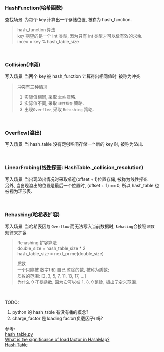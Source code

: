 &nbsp; 
### HashFunction(哈希函数)
查找场景, 为每个 key 计算出一个存储位置, 被称为 hash_function.

> hash_function 算法  
> key 期望的是一个 int 类型, 因为只有 int 类型才可以做有效的求余.  
> index = key % hash_table_size  

&nbsp;   
### Collision(冲突)
写入场景, 当两个 key 被 hash_function 计算得出相同值时, 被称为冲突.  

> 冲突有三种情况   
> 1. 实际值相同, 采取 `忽略` 策略.
> 2. 实际值不同, 采取 `线性探查` 策略.
> 3. 出现`Overflow`, 采取 `Rehashing` 策略.


&nbsp;  
### Overflow(溢出)
写入场景, 当 hash_table 没有足够空间存储一个新的 key 时, 被称为溢出.   

&nbsp;  
### LinearProbing(线性探查: HashTable._collision_resolution)
写入场景, 当出现溢出情况时采取邻近(offset + 1)位置存储, 被称为线性探查.  
另外, 当出现溢出的位置是最后一个位置时, (offset + 1) == 0, 所以 hash_table 也被视为环形表.   

&nbsp;  
### Rehashing(哈希表扩容)
写入场景, 当哈希表因为 `Overflow` 而无法写入当前数据时, `Rehasing`会按照 `质数` 规律来扩容. 

> Rehashing 扩容算法  
> double_size = hash_table_size * 2  
> hash_table_size = next_prime(double_size)
> 
> 质数  
> 一个只能被 数字1 和 自己 整除的数, 被称为质数;   
> 质数的范围: [2, 3, 5, 7, 11, 13, 17, ...]   
> 为什么 9 不是质数, 因为它可以被 1, 3, 9 整除, 超出了定义范围.  



&nbsp;  
&nbsp;  
TODO:
1. python 的 hash_table 有没有桶的概念?
2. charge_factor 是 loading factor(负载因子) 吗?


参考:  
[hash_table.py](https://github.com/TheAlgorithms/Python/blob/master/data_structures/hashing/hash_table.py)  
[What is the significance of load factor in HashMap?](https://stackoverflow.com/questions/10901752/what-is-the-significance-of-load-factor-in-hashmap)   
[Hash Table](http://web.engr.oregonstate.edu/~sinisa/courses/OSU/CS261/CS261_Textbook/Chapter12.pdf)   

